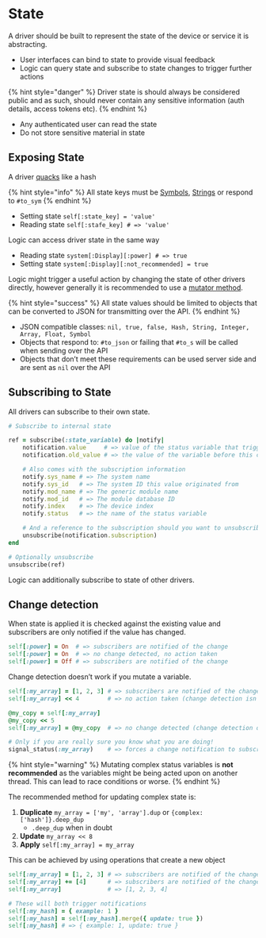 # State

A driver should be built to represent the state of the device or service it is abstracting.

* User interfaces can bind to state to provide visual feedback
* Logic can query state and subscribe to state changes to trigger further actions

{% hint style="danger" %}
Driver state is should always be considered public and as such, should never contain any sensitive information \(auth details, access tokens etc\).
{% endhint %}

* Any authenticated user can read the state
* Do not store sensitive material in state

## Exposing State

A driver [quacks](https://en.wikipedia.org/wiki/Duck_typing) like a hash

{% hint style="info" %}
All state keys must be [Symbols](https://ruby-doc.org/core-2.4.2/Symbol.html), [Strings](https://ruby-doc.org/core-2.4.2/String.html) or respond to `#to_sym`
{% endhint %}

* Setting state `self[:state_key] = 'value'`
* Reading state `self[:stafe_key] # => 'value'`

Logic can access driver state in the same way

* Reading state `system[:Display][:power] # => true`
* Setting state `system[:Display][:not_recommended] = true`

Logic might trigger a useful action by changing the state of other drivers directly, however generally it is recommended to use a [mutator method](https://en.wikipedia.org/wiki/Mutator_method).

{% hint style="success" %}
All state values should be limited to objects that can be converted to JSON for transmitting over the API.
{% endhint %}

* JSON compatible classes: `nil, true, false, Hash, String, Integer, Array, Float, Symbol`
* Objects that respond to: `#to_json` or failing that `#to_s` will be called when sending over the API
* Objects that don’t meet these requirements can be used server side and are sent as `nil` over the API

## Subscribing to State

All drivers can subscribe to their own state.

```ruby
# Subscribe to internal state

ref = subscribe(:state_variable) do |notify|
    notification.value     # => value of the status variable that triggered this notification
    notification.old_value # => the value of the variable before this change

    # Also comes with the subscription information
    notify.sys_name # => The system name
    notify.sys_id   # => The system ID this value originated from
    notify.mod_name # => The generic module name 
    notify.mod_id   # => The module database ID
    notify.index    # => The device index
    notify.status   # => the name of the status variable

    # And a reference to the subscription should you want to unsubscribe
    unsubscribe(notification.subscription)
end

# Optionally unsubscribe
unsubscribe(ref)
```

Logic can additionally subscribe to state of other drivers.

## Change detection

When state is applied it is checked against the existing value and subscribers are only notified if the value has changed.

```ruby
self[:power] = On  # => subscribers are notified of the change
self[:power] = On  # => no change detected, no action taken
self[:power] = Off # => subscribers are notified of the change
```

Change detection doesn’t work if you mutate a variable.

```ruby
self[:my_array] = [1, 2, 3] # => subscribers are notified of the change
self[:my_array] << 4        # => no action taken (change detection isn't run)

@my_copy = self[:my_array]
@my_copy << 5
self[:my_array] = @my_copy  # => no change detected (change detection did run)

# Only if you are really sure you know what you are doing!
signal_status(:my_array)    # => forces a change notification to subscribers
```

{% hint style="warning" %}
Mutating complex status variables is **not recommended** as the variables might be being acted upon on another thread. This can lead to race conditions or worse.
{% endhint %}

The recommended method for updating complex state is:

1. **Duplicate** `my_array = ['my', 'array'].dup` or `{complex:['hash']}.deep_dup`
   * `.deep_dup` when in doubt
2. **Update** `my_array << 8`
3. **Apply** `self[:my_array] = my_array`

This can be achieved by using operations that create a new object

```ruby
self[:my_array] = [1, 2, 3] # => subscribers are notified of the change
self[:my_array] += [4]      # => subscribers are notified of the change
self[:my_array]             # => [1, 2, 3, 4]

# These will both trigger notifications
self[:my_hash] = { example: 1 }
self[:my_hash] = self[:my_hash].merge({ update: true })
self[:my_hash] # => { example: 1, update: true }
```


